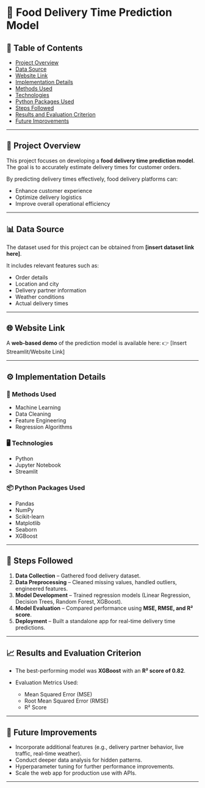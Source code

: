 # 🍴 Food Delivery Time Prediction Model

## 📑 Table of Contents

* [Project Overview](#project-overview)
* [Data Source](#data-source)
* [Website Link](#website-link)
* [Implementation Details](#implementation-details)
* [Methods Used](#methods-used)
* [Technologies](#technologies)
* [Python Packages Used](#python-packages-used)
* [Steps Followed](#steps-followed)
* [Results and Evaluation Criterion](#results-and-evaluation-criterion)
* [Future Improvements](#future-improvements)

---

## 📌 Project Overview

This project focuses on developing a **food delivery time prediction model**. The goal is to accurately estimate delivery times for customer orders.

By predicting delivery times effectively, food delivery platforms can:

* Enhance customer experience
* Optimize delivery logistics
* Improve overall operational efficiency

---

## 📊 Data Source

The dataset used for this project can be obtained from **\[insert dataset link here]**.

It includes relevant features such as:

* Order details
* Location and city
* Delivery partner information
* Weather conditions
* Actual delivery times

---

## 🌐 Website Link

A **web-based demo** of the prediction model is available here:
👉 \[Insert Streamlit/Website Link]

---

## ⚙️ Implementation Details

### 🔬 Methods Used

* Machine Learning
* Data Cleaning
* Feature Engineering
* Regression Algorithms

### 🖥️ Technologies

* Python
* Jupyter Notebook
* Streamlit

### 📦 Python Packages Used

* Pandas
* NumPy
* Scikit-learn
* Matplotlib
* Seaborn
* XGBoost

---

## 📝 Steps Followed

1. **Data Collection** – Gathered food delivery dataset.
2. **Data Preprocessing** – Cleaned missing values, handled outliers, engineered features.
3. **Model Development** – Trained regression models (Linear Regression, Decision Trees, Random Forest, XGBoost).
4. **Model Evaluation** – Compared performance using **MSE, RMSE, and R² score**.
5. **Deployment** – Built a standalone app for real-time delivery time predictions.

---

## 📈 Results and Evaluation Criterion

* The best-performing model was **XGBoost** with an **R² score of 0.82**.
* Evaluation Metrics Used:

  * Mean Squared Error (MSE)
  * Root Mean Squared Error (RMSE)
  * R² Score

---

## 🔮 Future Improvements

* Incorporate additional features (e.g., delivery partner behavior, live traffic, real-time weather).
* Conduct deeper data analysis for hidden patterns.
* Hyperparameter tuning for further performance improvements.
* Scale the web app for production use with APIs.

---
